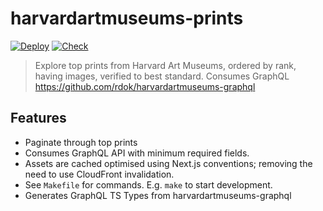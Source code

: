 # harvardartmuseums-prints

[![Deploy][badge_svg_deploy]][workflow_link_deploy] [![Check][badge_svg_check]][workflow_link_check]

> Explore top prints from Harvard Art Museums, ordered by rank, having images, verified to best standard. Consumes GraphQL https://github.com/rdok/harvardartmuseums-graphql

## Features

- Paginate through top prints
- Consumes GraphQL API with minimum required fields.
- Assets are cached optimised using Next.js conventions; removing the need to use CloudFront invalidation.
- See `Makefile` for commands. E.g. `make` to start development.
- Generates GraphQL TS Types from harvardartmuseums-graphql

[use_this_template]: https://github.com/rdok/harvardartmuseums-prints/generate
[badge_svg_deploy]: https://github.com/rdok/harvardartmuseums-prints/actions/workflows/deploy.yml/badge.svg?branch=main
[badge_svg_check]: https://github.com/rdok/harvardartmuseums-prints/actions/workflows/check.yml/badge.svg
[workflow_link_deploy]: https://github.com/rdok/harvardartmuseums-prints/actions/workflows/deploy.yml
[workflow_link_check]: https://github.com/rdok/harvardartmuseums-prints/actions/workflows/check.yml
